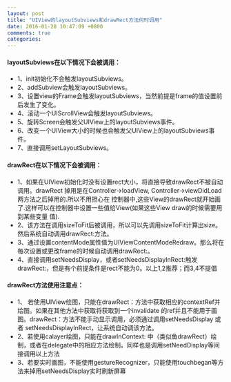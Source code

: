 ```yaml
---
layout: post
title: "UIView的layoutSubviews和drawRect方法何时调用"
date: 2016-01-28 10:47:09 +0800
comments: true
categories: 
---
```


#### layoutSubviews在以下情况下会被调用：
<!--more-->
* 1、init初始化不会触发layoutSubviews。
* 2、addSubview会触发layoutSubviews。
* 3、设置view的Frame会触发layoutSubviews，当然前提是frame的值设置前后发生了变化。
* 4、滚动一个UIScrollView会触发layoutSubviews。
* 5、旋转Screen会触发父UIView上的layoutSubviews事件。
* 6、改变一个UIView大小的时候也会触发父UIView上的layoutSubviews事件。
* 7、直接调用setLayoutSubviews。

#### drawRect在以下情况下会被调用：

* 1、如果在UIView初始化时没有设置rect大小，将直接导致drawRect不被自动调用。drawRect 掉用是在Controller->loadView, Controller->viewDidLoad 两方法之后掉用的.所以不用担心在 控制器中,这些View的drawRect就开始画了.这样可以在控制器中设置一些值给View(如果这些View draw的时候需要用到某些变量 值).
*  2、该方法在调用sizeToFit后被调用，所以可以先调用sizeToFit计算出size。然后系统自动调用drawRect:方法。
*  3、通过设置contentMode属性值为UIViewContentModeRedraw。那么将在每次设置或更改frame的时候自动调用drawRect:。
*  4、直接调用setNeedsDisplay，或者setNeedsDisplayInRect:触发drawRect:，但是有个前提条件是rect不能为0。以上1,2推荐；而3,4不提倡

#### drawRect方法使用注意点：

* 1、 若使用UIView绘图，只能在drawRect：方法中获取相应的contextRef并绘图。如果在其他方法中获取将获取到一个invalidate 的ref并且不能用于画图。drawRect：方法不能手动显示调用，必须通过调用setNeedsDisplay 或 者 setNeedsDisplayInRect，让系统自动调该方法。
* 2、若使用calayer绘图，只能在drawInContext: 中（类似鱼drawRect）绘制，或者在delegate中的相应方法绘制。同样也是调用setNeedDisplay等间接调用以上方法
* 3、若要实时画图，不能使用gestureRecognizer，只能使用touchbegan等方法来掉用setNeedsDisplay实时刷新屏幕
